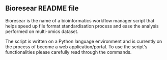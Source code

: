 ## Bioresear README file
Bioresear is the name of a bioinformatics workflow manager script that helps speed up file format standardisation process and ease the analysis performed on multi-omics dataset.

The script is written on a Python language environment and is currently on the process of become a web application/portal.
To use the script's functionalities please carefully read through the commands.

